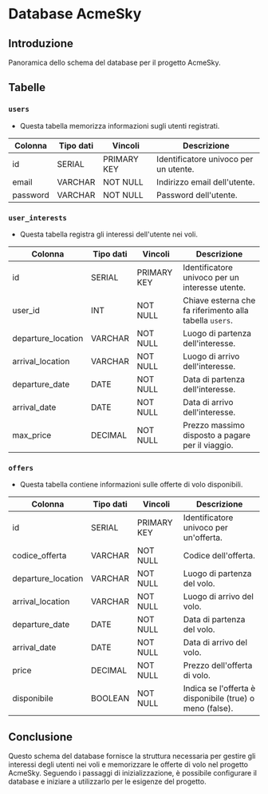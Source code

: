 # Database AcmeSky

## Introduzione
Panoramica dello schema del database per il progetto AcmeSky. 


## Tabelle

### `users`
- Questa tabella memorizza informazioni sugli utenti registrati.
  
| Colonna      | Tipo dati | Vincoli      | Descrizione                   |
|--------------|-----------|--------------|-------------------------------|
| id           | SERIAL    | PRIMARY KEY  | Identificatore univoco per un utente. |
| email        | VARCHAR   | NOT NULL     | Indirizzo email dell'utente.  |
| password     | VARCHAR   | NOT NULL     | Password dell'utente.         |

### `user_interests`
- Questa tabella registra gli interessi dell'utente nei voli.

| Colonna            | Tipo dati | Vincoli      | Descrizione                                |
|--------------------|-----------|--------------|--------------------------------------------|
| id                 | SERIAL    | PRIMARY KEY  | Identificatore univoco per un interesse utente.     |
| user_id            | INT       | NOT NULL     | Chiave esterna che fa riferimento alla tabella `users`. |
| departure_location | VARCHAR   | NOT NULL     | Luogo di partenza dell'interesse.            |
| arrival_location   | VARCHAR   | NOT NULL     | Luogo di arrivo dell'interesse.             |
| departure_date     | DATE      | NOT NULL     | Data di partenza dell'interesse.            |
| arrival_date       | DATE      | NOT NULL     | Data di arrivo dell'interesse.              |
| max_price          | DECIMAL   | NOT NULL     | Prezzo massimo disposto a pagare per il viaggio. |

### `offers`
- Questa tabella contiene informazioni sulle offerte di volo disponibili.

| Colonna            | Tipo dati | Vincoli      | Descrizione                                    |
|--------------------|-----------|--------------|------------------------------------------------|
| id                 | SERIAL    | PRIMARY KEY  | Identificatore univoco per un'offerta.         |
| codice_offerta     | VARCHAR   | NOT NULL     | Codice dell'offerta.                           |
| departure_location | VARCHAR   | NOT NULL     | Luogo di partenza del volo.                    |
| arrival_location   | VARCHAR   | NOT NULL     | Luogo di arrivo del volo.                      |
| departure_date     | DATE      | NOT NULL     | Data di partenza del volo.                     |
| arrival_date       | DATE      | NOT NULL     | Data di arrivo del volo.                       |
| price              | DECIMAL   | NOT NULL     | Prezzo dell'offerta di volo.                   |
| disponibile        | BOOLEAN   | NOT NULL     | Indica se l'offerta è disponibile (true) o meno (false). |

## Conclusione
Questo schema del database fornisce la struttura necessaria per gestire gli interessi degli utenti nei voli e memorizzare le offerte di volo nel progetto AcmeSky. Seguendo i passaggi di inizializzazione, è possibile configurare il database e iniziare a utilizzarlo per le esigenze del progetto.

